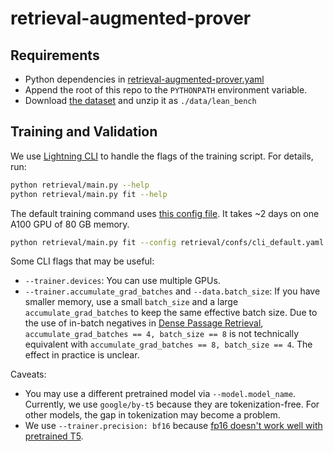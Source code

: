 # retrieval-augmented-prover


## Requirements

* Python dependencies in [retrieval-augmented-prover.yaml](./retrieval-augmented-prover.yaml)
* Append the root of this repo to the `PYTHONPATH` environment variable.
* Download [the dataset](https://drive.google.com/file/d/1ogklwRbaVdXaD9asigc3qh6eD8kfF5S6/view?usp=share_link) and unzip it as `./data/lean_bench`

## Training and Validation

We use [Lightning CLI](https://pytorch-lightning.readthedocs.io/en/1.6.5/common/lightning_cli.html) to handle the flags of the training script. For details, run:
```bash
python retrieval/main.py --help
python retrieval/main.py fit --help
```

The default training command uses [this config file](retrieval/confs/cli_default.yaml). It takes ~2 days on one A100 GPU of 80 GB memory. 
```bash
python retrieval/main.py fit --config retrieval/confs/cli_default.yaml
```

Some CLI flags that may be useful:
* `--trainer.devices`: You can use multiple GPUs.
* `--trainer.accumulate_grad_batches` and `--data.batch_size`: If you have smaller memory, use a small `batch_size` and a large `accumulate_grad_batches` to keep the same effective batch size. Due to the use of in-batch negatives in [Dense Passage Retrieval](https://arxiv.org/abs/2004.04906), `accumulate_grad_batches == 4, batch_size == 8` is not technically equivalent with `accumulate_grad_batches == 8, batch_size == 4`. The effect in practice is unclear.


Caveats:
* You may use a different pretrained model via `--model.model_name`. Currently, we use `google/by-t5` because they are tokenization-free. For other models, the gap in tokenization may become a problem.
* We use `--trainer.precision: bf16` because [fp16 doesn't work well with pretrained T5](https://github.com/huggingface/transformers/issues/10830).
